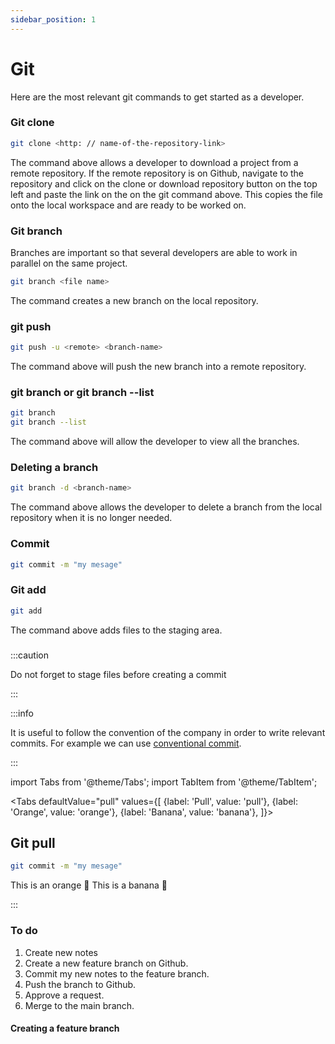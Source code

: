 ```yaml
---
sidebar_position: 1
---
```


# Git

Here are the most relevant git commands to get started as a developer.

### Git clone

```bash
git clone <http: // name-of-the-repository-link>
```
The command above allows a developer to download a project from a remote repository. If the remote repository is on Github, navigate to the repository and click on the clone or download repository button on the top left and paste the link on the on the git command above. This copies the file onto the local workspace and are ready to be worked on.


### Git branch

Branches are important so that several developers are able to work in parallel on the same project. 

```bash
git branch <file name>
```

The command creates a new branch on the local repository.

### git push

````bash
git push -u <remote> <branch-name>
````
The command above will push the new branch into a remote repository.

### git branch or git branch --list

```bash 
git branch 
git branch --list
```
The command above will allow the developer to view all the branches.

### Deleting a branch

```bash
git branch -d <branch-name> 
```
The command above allows the developer to delete a branch from the local repository when it is no longer needed.


### Commit

```bash
git commit -m "my mesage"
```

### Git add

```bash
git add
```
The command above adds files to the staging area.

### 




:::caution

Do not forget to stage files before creating a commit

:::


:::info

It is useful to follow the convention of the company in order to write relevant commits. For example we can use <a href="https://www.conventionalcommits.org/en/v1.0.0/" target="_blank">conventional commit</a>.

:::


import Tabs from '@theme/Tabs';
import TabItem from '@theme/TabItem';

<Tabs
  defaultValue="pull"
  values={[
    {label: 'Pull', value: 'pull'},
    {label: 'Orange', value: 'orange'},
    {label: 'Banana', value: 'banana'},
  ]}>
  <TabItem value="pull">

<h2>Git pull</h2>

```bash
git commit -m "my mesage"
```
 
  </TabItem>
  <TabItem value="push">This is an orange 🍊</TabItem>
  <TabItem value="merge">This is a banana 🍌</TabItem>
</Tabs>

:::

### To do 

1. Create new notes
2. Create a new feature branch on Github.
3. Commit my new notes to the feature branch.
4. Push the branch to Github.
5. Approve a request.
6. Merge to the main branch.


#### Creating a feature branch 


